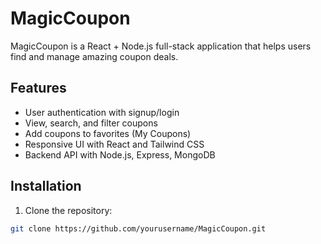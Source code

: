 # MagicCoupon

MagicCoupon is a React + Node.js full-stack application that helps users find and manage amazing coupon deals.

## Features

- User authentication with signup/login
- View, search, and filter coupons
- Add coupons to favorites (My Coupons)
- Responsive UI with React and Tailwind CSS
- Backend API with Node.js, Express, MongoDB

## Installation

1. Clone the repository:

```bash
git clone https://github.com/yourusername/MagicCoupon.git
